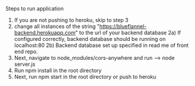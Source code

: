 Steps to run application

1) If you are not pushing to heroku, skip to step 3
2) change all instances of the string "https://blueflannel-backend.herokuapp.com" to the url of your backend database
      2a) If configured correctly, backend database should be running on localhost:80
      2b) Backend database set up specified in read me of front end repo.
3) Next, navigate to node_modules/cors-anywhere and run --> node server.js
4) Run npm install in the root directory
5) Next, run npm start in the root directory or push to heroku
